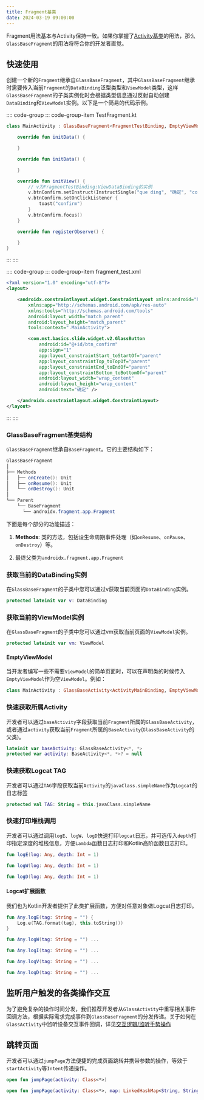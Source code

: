 ```yaml
---
title: Fragment基类
date: 2024-03-19 09:00:00
---
```


Fragment用法基本与Activity保持一致。如果你掌握了[Activity基类](template_base_class_base_activity)的用法，那么`GlassBaseFragment`的用法将符合你的开发者直觉。

## 快速使用

创建一个新的`Fragment`继承自`GlassBaseFragment`，其中`GlassBaseFragment`继承时需要传入当前`Fragment`的`DataBinding`泛型类型和`ViewModel`类型，这样`GlassBaseFragment`的子类实例化时会根据类型信息通过反射自动创建`DataBinding`和`ViewModel`实例。以下是一个简易的代码示例。

:::: code-group
::: code-group-item TestFragment.kt

```kotlin
class MainActivity : GlassBaseFragment<FragmentTestBinding, EmptyViewModel>() {

    override fun initData() {

    }

    override fun initData() {

    }

    override fun initView() {
      	// v为FragmentTestBinding:ViewDataBinding的实例
        v.btnConfirm.setInstruct(InstructSingle("que ding", "确定", "confirm"))
        v.btnConfirm.setOnClickListener {
            toast("confirm")
        }
        v.btnConfirm.focus()
    }

    override fun registerObserve() {

    }
}
```

:::
::::

:::: code-group
::: code-group-item fragment_test.xml

```xml
<?xml version="1.0" encoding="utf-8"?>
<layout>

    <androidx.constraintlayout.widget.ConstraintLayout xmlns:android="http://schemas.android.com/apk/res/android"
        xmlns:app="http://schemas.android.com/apk/res-auto"
        xmlns:tools="http://schemas.android.com/tools"
        android:layout_width="match_parent"
        android:layout_height="match_parent"
        tools:context=".MainActivity">

        <com.mst.basics.slide.widget.v2.GlassButton
            android:id="@+id/btn_confirm"
            app:sign="1"
            app:layout_constraintStart_toStartOf="parent"
            app:layout_constraintTop_toTopOf="parent"
            app:layout_constraintEnd_toEndOf="parent"
            app:layout_constraintBottom_toBottomOf="parent"
            android:layout_width="wrap_content"
            android:layout_height="wrap_content"
            android:text="确定" />

    </androidx.constraintlayout.widget.ConstraintLayout>
</layout>
```

:::
::::

### GlassBaseFragment基类结构

`GlassBaseFragment`继承自`BaseFragment`。它的主要结构如下：

```java
GlassBaseFragment
│
├── Methods
│   ├── onCreate(): Unit
│   ├── onResume(): Unit
│   └── onDestroy(): Unit
│
└── Parent
    └── BaseFragment
      └── androidx.fragment.app.Fragment
```

下面是每个部分的功能描述：

1. **Methods**: 类的方法，包括设生命周期事件处理（如`onResume`、`onPause`、`onDestroy`）等。

2. 最终父类为`androidx.fragment.app.Fragment`


### 获取当前的DataBinding实例

在`GlassBaseFragment`的子类中您可以通过v获取当前页面的`DataBinding`实例。

```kotlin
protected lateinit var v: DataBinding
```

### 获取当前的ViewModel实例

在`GlassBaseFragment`的子类中您可以通过vm获取当前页面的`ViewModel`实例。

```kotlin
protected lateinit var vm: ViewModel
```

#### EmptyViewModel

当开发者编写一些不需要`ViewModel`的简单页面时，可以在声明类的时候传入`EmptyViewModel`作为空`ViewModel`。例如：

```kotlin
class MainActivity : GlassBaseActivity<ActivityMainBinding, EmptyViewModel>() { }
```

### 快速获取所属Activity

开发者可以通过`baseActivity`字段获取当前`Fragment`所属的`GlassBaseActivity`，或者通过`activity`获取当前`Fragment`所属的`BaseActivity`(`GlassBaseActivity`的父类)。

```kotlin
lateinit var baseActivity: GlassBaseActivity<*, *>
protected var activity: BaseActivity<*, *>? = null
```

### 快速获取Logcat TAG

开发者可以通过`TAG`字段获取当前`Activity`的`javaClass.simpleName`作为`Logcat`的日志标签

```kotlin
protected val TAG: String = this.javaClass.simpleName
```

### 快速打印堆栈调用

开发者可以通过调用`logE`、`logW`、`logD`快速打印`logcat`日志，并可选传入`depth`打印指定深度的堆栈信息，方便`Lambda`函数日志打印和Kotlin高阶函数日志打印。

```kotlin
fun logE(log: Any, depth: Int = 1)

fun logW(log: Any, depth: Int = 1)

fun logD(log: Any, depth: Int = 1)
```

#### Logcat扩展函数

我们也为Kotlin开发者提供了此类扩展函数，方便对任意对象做Logcat日志打印。

```kotlin
fun Any.logE(tag: String = "") {
    Log.e(TAG.format(tag), this.toString())
}

fun Any.logW(tag: String = "") ...

fun Any.logI(tag: String = "") ...

fun Any.logV(tag: String = "") ...

fun Any.logD(tag: String = "") ...
```

## 监听用户触发的各类操作交互

为了避免复杂的操作时间分发，我们推荐开发者从`GlassActivity`中重写相关事件回调方法，根据实际需求完成事件到`GlassBaseFragment`的分发传递。关于如何在`GlassActivity`中监听设备交互事件回调，详见[交互逻辑/监听手势操作](interaction_logic_listen.html#手势操作回调)

## 跳转页面

开发者可以通过`jumpPage`方法便捷的完成页面跳转并携带参数的操作，等效于`startActivity`等`Intent`传递操作。

```kotlin
open fun jumpPage(activity: Class<*>)

open fun jumpPage(activity: Class<*>, map: LinkedHashMap<String, String>)
```

